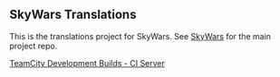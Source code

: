 SkyWars Translations
---

This is the translations project for SkyWars. See [SkyWars](https://github.com/SkyWars/SkyWars) for the main project repo.

[TeamCity Development Builds - CI Server](http://ci.dabo.guru/p/SkyWarsParent_SkyWarsTranslations)
